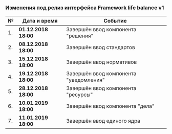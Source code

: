 ### Изменения под релиз интерфейса Framework life balance v1

| № | Дата и время | Событие
 ------------- | ------------- | ------------- | 
| 1. | **01.12.2018 18:00** | Завершён ввод компонента "решения"
| 2. | **08.12.2018 18:00** | Завершён ввод стандартов
| 3. | **15.12.2018 18:00** | Завершён ввод нормативов
| 4. | **19.12.2018 18:00** | Завершён ввод компонента "уведомления"
| 5. | **28.12.2018 18:00** | Завершён ввод компонента "ресурсы"
| 6. | **10.01.2019 18:00** | Завершён ввод компонента "дела"
| 7. | **11.01.2019 18:00** | Завершён ввод единого ядра